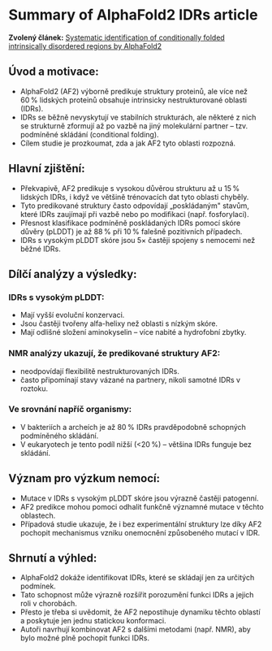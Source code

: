 # Summary of AlphaFold2 IDRs article

**Zvolený článek:** [Systematic identification of conditionally folded intrinsically disordered regions by AlphaFold2](https://www.pnas.org/doi/epub/10.1073/pnas.2304302120)

## Úvod a motivace:
- AlphaFold2 (AF2) výborně predikuje struktury proteinů, ale více než 60 % lidských proteinů obsahuje intrinsicky nestrukturované oblasti (IDRs).
- IDRs se běžně nevyskytují ve stabilních strukturách, ale některé z nich se strukturně zformují až po vazbě na jiný molekulární partner – tzv. podmíněné skládání (conditional folding).
- Cílem studie je prozkoumat, zda a jak AF2 tyto oblasti rozpozná.

## Hlavní zjištění:
- Překvapivě, AF2 predikuje s vysokou důvěrou strukturu až u 15 % lidských IDRs, i když ve většině trénovacích dat tyto oblasti chyběly.
- Tyto predikované struktury často odpovídají „poskládaným" stavům, které IDRs zaujímají při vazbě nebo po modifikaci (např. fosforylaci).
- Přesnost klasifikace podmíněně poskládaných IDRs pomocí skóre důvěry (pLDDT) je až 88 % při 10 % falešně pozitivních případech.
- IDRs s vysokým pLDDT skóre jsou 5× častěji spojeny s nemocemi než běžné IDRs.

## Dílčí analýzy a výsledky:
### IDRs s vysokým pLDDT:
- Mají vyšší evoluční konzervaci.
- Jsou častěji tvořeny alfa-helixy než oblasti s nízkým skóre.
- Mají odlišné složení aminokyselin – více nabité a hydrofobní zbytky.

### NMR analýzy ukazují, že predikované struktury AF2:
- neodpovídají flexibilitě nestrukturovaných IDRs.
- často připomínají stavy vázané na partnery, nikoli samotné IDRs v roztoku.

### Ve srovnání napříč organismy:
- V bakteriích a archeích je až 80 % IDRs pravděpodobně schopných podmíněného skládání.
- V eukaryotech je tento podíl nižší (<20 %) – většina IDRs funguje bez skládání.

## Význam pro výzkum nemocí:
- Mutace v IDRs s vysokým pLDDT skóre jsou výrazně častěji patogenní.
- AF2 predikce mohou pomoci odhalit funkčně významné mutace v těchto oblastech.
- Případová studie ukazuje, že i bez experimentální struktury lze díky AF2 pochopit mechanismus vzniku onemocnění způsobeného mutací v IDR.

## Shrnutí a výhled:
- AlphaFold2 dokáže identifikovat IDRs, které se skládají jen za určitých podmínek.
- Tato schopnost může výrazně rozšířit porozumění funkci IDRs a jejich roli v chorobách.
- Přesto je třeba si uvědomit, že AF2 nepostihuje dynamiku těchto oblastí a poskytuje jen jednu statickou konformaci.
- Autoři navrhují kombinovat AF2 s dalšími metodami (např. NMR), aby bylo možné plně pochopit funkci IDRs.